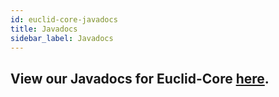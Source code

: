 ```yaml
---
id: euclid-core-javadocs
title: Javadocs
sidebar_label: Javadocs
---
```


## View our Javadocs for Euclid-Core [here](https://rawgit.com/qianwenzheng/euclid-core/master/doc/overview-summary.html).
